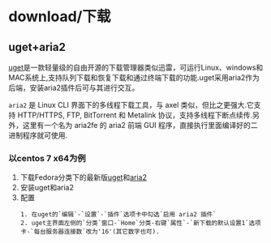 # download/下载

## uget+aria2

[uget](http://ugetdm.com)是一款轻量级的自由开源的下载管理器类似迅雷，可运行Linux、windows和MAC系统上,支持队列下载和恢复下载和通过终端下载的功能.uget采用aria2作为后端，安装aria2插件后可与其进行交互。

`aria2` 是 Linux CLI 界面下的多线程下载工具，与 axel 类似，但比之更强大.它支持 HTTP/HTTPS, FTP, BitTorrent 和 Metalink 协议，支持多线程下断点续传.另外，这里有一个名为 aria2fe 的 aria2 前端 GUI 程序，直接执行里面编译好的二进制程序就可使用.

### 以centos 7 x64为例

1. 下载Fedora分类下的最新版[uget](http://sourceforge.net/projects/urlget/files/uget%20%28stable%29/1.10.4/uget-1.10.4-1.fc21.x86_64.rpm/download)和[aria2](http://sourceforge.net/projects/urlget/files/aria2-plugin/1.18.x/aria2-1.18.2-1.fc21.x86_64.rpm/download)
2. 安装uget和aria2
3. 配置
	```shell
    1. 在uget的`编辑`-`设置`-`插件`选项卡中勾选`启用 aria2 插件`
    2. uget主界面左侧的`分类`窗口-`Home`分类-右键`属性`-`新下载的默认设置1`选项卡-`每台服务器连接数`改为'16'(其它数字也可).
    ```